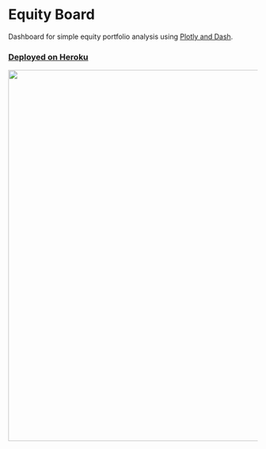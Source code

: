 # Equity Board

Dashboard for simple equity portfolio analysis using [Plotly and Dash](https://plotly.com/dash/).<br>
### [Deployed on Heroku](https://equity-board.herokuapp.com/)

<img src="https://www.dropbox.com/s/amprf03mvo1tdfl/equity-board-faang.png?raw=true" width="750"></img>
